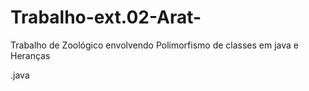 # Trabalho-ext.02-Arat-
Trabalho de Zoológico envolvendo Polimorfismo de classes em java e Heranças


.java
